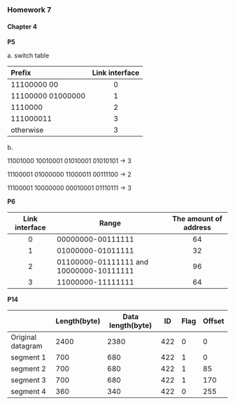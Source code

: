 ### Homework 7

#### Chapter 4

**P5**

a. switch table

| Prefix            | Link interface |
| :---------------- | :------------: |
| 11100000 00       |       0        |
| 11100000 01000000 |       1        |
| 1110000           |       2        |
| 111000011         |       3        |
| otherwise         |       3        |

b. 

11001000 10010001 01010001 01010101 -> 3

11100001 01000000 11000011 00111100 -> 2

11100001 10000000 00010001 01110111 -> 3



**P6**

| Link interface | Range                                   | The amount of address |
| :------------: | --------------------------------------- | :-------------------: |
|       0        | 00000000-00111111                       |          64           |
|       1        | 01000000-01011111                       |          32           |
|       2        | 01100000-01111111 and 10000000-10111111 |          96           |
|       3        | 11000000-11111111                       |          64           |



**P14**

|                   | Length(byte) | Data length(byte) | ID   | Flag | Offset |
| ----------------- | ------------ | ----------------- | ---- | ---- | ------ |
| Original datagram | 2400         | 2380              | 422  | 0    | 0      |
| segment 1         | 700          | 680               | 422  | 1    | 0      |
| segment 2         | 700          | 680               | 422  | 1    | 85     |
| segment 3         | 700          | 680               | 422  | 1    | 170    |
| segment 4         | 360          | 340               | 422  | 0    | 255    |


